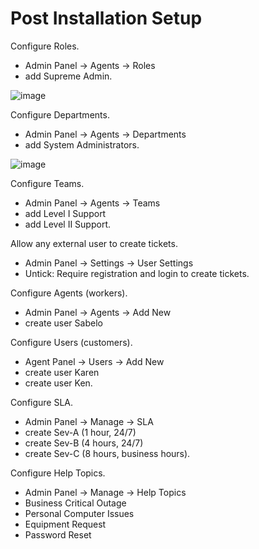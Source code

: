 <h1>Post Installation Setup</h1>
  
Configure Roles.
- Admin Panel -> Agents -> Roles
- add Supreme Admin.

![image](https://github.com/user-attachments/assets/a91e4434-bfb7-4b50-a888-1f03eba9c47b)


Configure Departments.

- Admin Panel -> Agents -> Departments
- add System Administrators.

![image](https://github.com/user-attachments/assets/6766fcf2-512c-4cb5-85f0-2497668c7eeb)


Configure Teams.

- Admin Panel -> Agents -> Teams
- add Level I Support
- add Level II Support.

Allow any external user to create tickets.

- Admin Panel -> Settings -> User Settings
- Untick: Require registration and login to create tickets.

Configure Agents (workers).

- Admin Panel -> Agents -> Add New
- create user Sabelo

Configure Users (customers).

- Agent Panel -> Users -> Add New
- create user Karen
- create user Ken.

Configure SLA.

- Admin Panel -> Manage -> SLA
- create Sev-A (1 hour, 24/7)
- create Sev-B (4 hours, 24/7)
- create Sev-C (8 hours, business hours).

Configure Help Topics.

- Admin Panel -> Manage -> Help Topics
- Business Critical Outage
- Personal Computer Issues
- Equipment Request
- Password Reset
